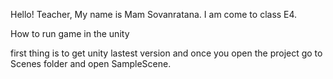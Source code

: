 Hello! Teacher, My name is Mam Sovanratana. I am come to class E4.


How to run game in the unity 

first thing is to get unity lastest version and once you open the project go to Scenes folder and open SampleScene.   
